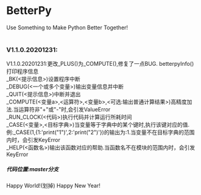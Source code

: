 # BetterPy
Use Something to Make Python Better Together!<br><br>
### V1.1.0.20201231:
V1.1.0.20201231:更改_PLUS()为_COMPUTE(),修复了一点BUG.
betterpyInfo()打印程序信息<br>
_BK(<提示信息>)设置程序中断<br>
_DEBUG(<一个或多个变量>)输出变量信息并中断<br>
_QUIT(<提示信息>)中断并退出<br>
_COMPUTE(<变量a>,<运算符>,<变量b>,<可选:输出普通计算结果>)高精度加法.当运算符非"+"或"-"时,会引发ValueError<br>
_RUN_CLOCK(<代码>)执行代码并计算运行所耗时间<br>
_CASE(<变量>,<目标字典>)当变量等于字典中的某个键时,执行该键对应的值.例:_CASE(1,{1:'print("1")',2:'print("2")'})的输出为:1.当变量不在目标字典的范围内时，会引发KeyError<br>
_HELP(<函数名>)输出该函数对应的帮助.当函数名不在模块的范围内时，会引发KeyError<br>

##### 代码位置:master分支
Happy World!(划掉) Happy New Year!